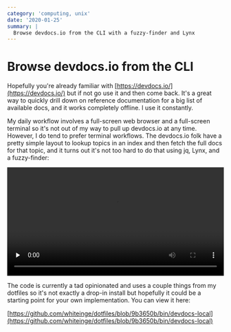 ```yaml
---
category: 'computing, unix'
date: '2020-01-25'
summary: |
  Browse devdocs.io from the CLI with a fuzzy-finder and Lynx
---
```


# Browse devdocs.io from the CLI

Hopefully you're already familiar with
[https://devdocs.io/](https://devdocs.io/) but if not go use it and then come
back. It's a great way to quickly drill down on reference documentation for
a big list of available docs, and it works completely offline. I use it
constantly.

My daily workflow involves a full-screen web browser and a full-screen terminal
so it's not out of my way to pull up devdocs.io at any time. However, I do tend
to prefer terminal workflows. The devdocs.io folk have a pretty simple layout
to lookup topics in an index and then fetch the full docs for that topic, and
it turns out it's not too hard to do that using jq, Lynx, and a fuzzy-finder:

<video src="./devdocs-io-cli.webm" controls loop preload="none" width="100%"></video>

The code is currently a tad opinionated and uses a couple things from my
dotfiles so it's not exactly a drop-in install but hopefully it could be
a starting point for your own implementation. You can view it here:

[https://github.com/whiteinge/dotfiles/blob/9b3650b/bin/devdocs-local](https://github.com/whiteinge/dotfiles/blob/9b3650b/bin/devdocs-local)
